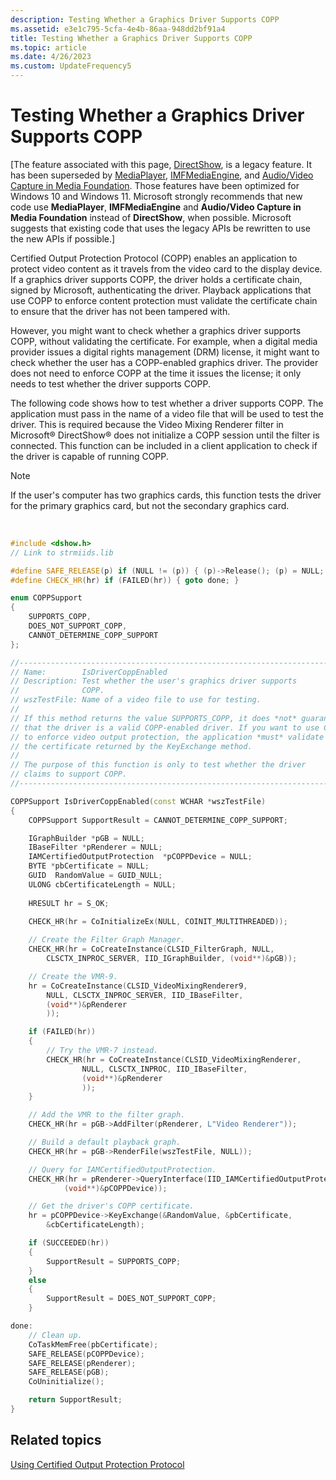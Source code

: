 ```yaml
---
description: Testing Whether a Graphics Driver Supports COPP
ms.assetid: e3e1c795-5cfa-4e4b-86aa-948dd2bf91a4
title: Testing Whether a Graphics Driver Supports COPP
ms.topic: article
ms.date: 4/26/2023
ms.custom: UpdateFrequency5
---
```


# Testing Whether a Graphics Driver Supports COPP

\[The feature associated with this page, [DirectShow](/windows/win32/directshow/directshow), is a legacy feature. It has been superseded by [MediaPlayer](/uwp/api/Windows.Media.Playback.MediaPlayer), [IMFMediaEngine](/windows/win32/api/mfmediaengine/nn-mfmediaengine-imfmediaengine), and [Audio/Video Capture in Media Foundation](windows/win32/medfound/audio-video-capture-in-media-foundation). Those features have been optimized for Windows 10 and Windows 11. Microsoft strongly recommends that new code use **MediaPlayer**, **IMFMediaEngine** and **Audio/Video Capture in Media Foundation** instead of **DirectShow**, when possible. Microsoft suggests that existing code that uses the legacy APIs be rewritten to use the new APIs if possible.\]

Certified Output Protection Protocol (COPP) enables an application to protect video content as it travels from the video card to the display device. If a graphics driver supports COPP, the driver holds a certificate chain, signed by Microsoft, authenticating the driver. Playback applications that use COPP to enforce content protection must validate the certificate chain to ensure that the driver has not been tampered with.

However, you might want to check whether a graphics driver supports COPP, without validating the certificate. For example, when a digital media provider issues a digital rights management (DRM) license, it might want to check whether the user has a COPP-enabled graphics driver. The provider does not need to enforce COPP at the time it issues the license; it only needs to test whether the driver supports COPP.

The following code shows how to test whether a driver supports COPP. The application must pass in the name of a video file that will be used to test the driver. This is required because the Video Mixing Renderer filter in Microsoft® DirectShow® does not initialize a COPP session until the filter is connected. This function can be included in a client application to check if the driver is capable of running COPP.

> [!Note]  
> If the user's computer has two graphics cards, this function tests the driver for the primary graphics card, but not the secondary graphics card.

 


```C++
#include <dshow.h>
// Link to strmiids.lib

#define SAFE_RELEASE(p) if (NULL != (p)) { (p)->Release(); (p) = NULL; }
#define CHECK_HR(hr) if (FAILED(hr)) { goto done; }

enum COPPSupport 
{
    SUPPORTS_COPP,
    DOES_NOT_SUPPORT_COPP,
    CANNOT_DETERMINE_COPP_SUPPORT
};

//------------------------------------------------------------------------
// Name:        IsDriverCoppEnabled
// Description: Test whether the user's graphics driver supports
//              COPP.
// wszTestFile: Name of a video file to use for testing.
//
// If this method returns the value SUPPORTS_COPP, it does *not* guarantee 
// that the driver is a valid COPP-enabled driver. If you want to use COPP 
// to enforce video output protection, the application *must* validate 
// the certificate returned by the KeyExchange method. 
// 
// The purpose of this function is only to test whether the driver 
// claims to support COPP. 
//------------------------------------------------------------------------

COPPSupport IsDriverCoppEnabled(const WCHAR *wszTestFile)
{
    COPPSupport SupportResult = CANNOT_DETERMINE_COPP_SUPPORT; 

    IGraphBuilder *pGB = NULL;
    IBaseFilter *pRenderer = NULL;
    IAMCertifiedOutputProtection  *pCOPPDevice = NULL;
    BYTE *pbCertificate = NULL;
    GUID  RandomValue = GUID_NULL;
    ULONG cbCertificateLength = NULL;
    
    HRESULT hr = S_OK;

    CHECK_HR(hr = CoInitializeEx(NULL, COINIT_MULTITHREADED));
   
    // Create the Filter Graph Manager.
    CHECK_HR(hr = CoCreateInstance(CLSID_FilterGraph, NULL, 
        CLSCTX_INPROC_SERVER, IID_IGraphBuilder, (void**)&pGB));

    // Create the VMR-9. 
    hr = CoCreateInstance(CLSID_VideoMixingRenderer9,
        NULL, CLSCTX_INPROC_SERVER, IID_IBaseFilter, 
        (void**)&pRenderer
        ));

    if (FAILED(hr))
    {
        // Try the VMR-7 instead.
        CHECK_HR(hr = CoCreateInstance(CLSID_VideoMixingRenderer,
                NULL, CLSCTX_INPROC, IID_IBaseFilter, 
                (void**)&pRenderer
                ));
    }

    // Add the VMR to the filter graph.
    CHECK_HR(hr = pGB->AddFilter(pRenderer, L"Video Renderer"));

    // Build a default playback graph.
    CHECK_HR(hr = pGB->RenderFile(wszTestFile, NULL));

    // Query for IAMCertifiedOutputProtection.
    CHECK_HR(hr = pRenderer->QueryInterface(IID_IAMCertifiedOutputProtection,
            (void**)&pCOPPDevice));

    // Get the driver's COPP certificate.
    hr = pCOPPDevice->KeyExchange(&RandomValue, &pbCertificate,
        &cbCertificateLength);

    if (SUCCEEDED(hr))
    {
        SupportResult = SUPPORTS_COPP;
    }
    else
    {
        SupportResult = DOES_NOT_SUPPORT_COPP;
    }

done:
    // Clean up.
    CoTaskMemFree(pbCertificate);
    SAFE_RELEASE(pCOPPDevice);
    SAFE_RELEASE(pRenderer);
    SAFE_RELEASE(pGB);
    CoUninitialize();

    return SupportResult;
} 

```



## Related topics

<dl> <dt>

[Using Certified Output Protection Protocol](using-certified-output-protection-protocol--copp.md)
</dt> </dl>

 

 




